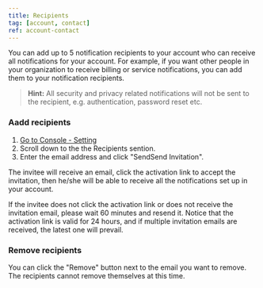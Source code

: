 ```yaml
---
title: Recipients
tag: [account, contact]
ref: account-contact
---
```


You can add up to 5 notification recipients to your account who can receive all notifications for your account. For example, if you want other people in your organization to receive billing or service notifications, you can add them to your notification recipients.

> **Hint:** All security and privacy related notifications will not be sent to the recipient, e.g. authentication, password reset etc.

### Aadd recipients

1. [Go to Console - Setting](https://console.qweather.com/setting)
2. Scroll down to the the Recipients sention.
3. Enter the email address and click "SendSend Invitation".

The invitee will receive an email, click the activation link to accept the invitation, then he/she will be able to receive all the notifications set up in your account.

If the invitee does not click the activation link or does not receive the invitation email, please wait 60 minutes and resend it. Notice that the activation link is valid for 24 hours, and if multiple invitation emails are received, the latest one will prevail.

### Remove recipients

You can click the "Remove" button next to the email you want to remove. The recipients cannot remove themselves at this time.